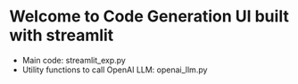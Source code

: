 # Welcome to Code Generation UI built with streamlit

- Main code: streamlit_exp.py
- Utility functions to call OpenAI LLM: openai_llm.py
